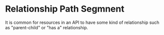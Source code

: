 # Relationship Path Segmnent

It is common for resources in an API to have some kind of relationship such as "parent-child" or "has a" relationship.  